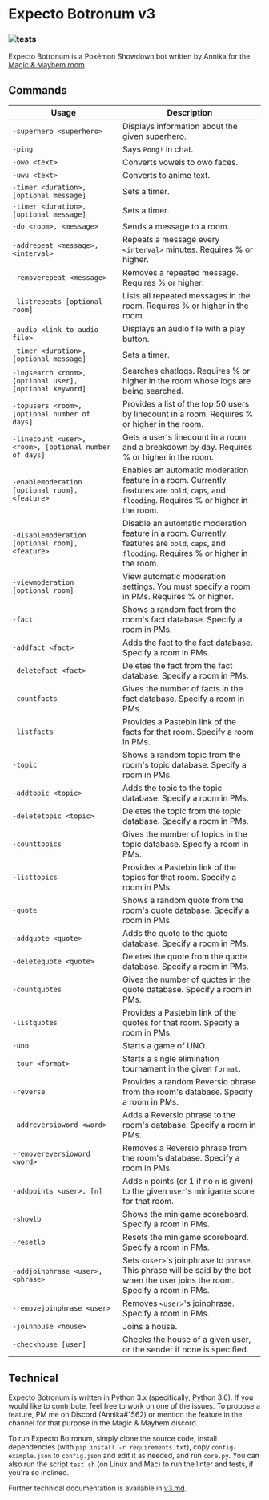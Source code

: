 # Expecto Botronum v3
### ![tests](https://github.com/AnnikaCodes/expecto-botronum/workflows/tests/badge.svg)
Expecto Botronum is a Pokémon Showdown bot written by Annika for the [Magic & Mayhem room](psim.us/mm).



## Commands
| Usage | Description |
|-------|-------------|
| `-superhero <superhero>` | Displays information about the given superhero. |
| `-ping` | Says `Pong!` in chat. |
| `-owo <text>` | Converts vowels to owo faces. |
| `-uwu <text>` | Converts to anime text. |
| `-timer <duration>, [optional message]` | Sets a timer. |
| `-timer <duration>, [optional message]` | Sets a timer. |
| `-do <room>, <message>` | Sends a message to a room. |
| `-addrepeat <message>, <interval>` | Repeats a message every `<interval>` minutes. Requires % or higher. |
| `-removerepeat <message>` | Removes a repeated message. Requires % or higher. |
| `-listrepeats [optional room]` | Lists all repeated messages in the room. Requires % or higher in the room. |
| `-audio <link to audio file>` | Displays an audio file with a play button. |
| `-timer <duration>, [optional message]` | Sets a timer. |
| `-logsearch <room>, [optional user], [optional keyword]` | Searches chatlogs. Requires % or higher in the room whose logs are being searched. |
| `-topusers <room>, [optional number of days]` | Provides a list of the top 50 users by linecount in a room. Requires % or higher in the room. |
| `-linecount <user>, <room>, [optional number of days]` | Gets a user's linecount in a room and a breakdown by day. Requires % or higher in the room. |
| `-enablemoderation [optional room], <feature>` | Enables an automatic moderation feature in a room. Currently, features are `bold`, `caps`, and `flooding`. Requires % or higher in the room. |
| `-disablemoderation [optional room], <feature>` | Disable an automatic moderation feature in a room. Currently, features are `bold`, `caps`, and `flooding`. Requires % or higher in the room. |
| `-viewmoderation [optional room]` | View automatic moderation settings. You must specify a room in PMs. Requires % or higher. |
| `-fact` | Shows a random fact from the room's fact database. Specify a room in PMs. |
| `-addfact <fact>` | Adds the fact to the fact database. Specify a room in PMs. |
| `-deletefact <fact>` | Deletes the fact from the fact database. Specify a room in PMs. |
| `-countfacts` | Gives the number of facts in the fact database. Specify a room in PMs. |
| `-listfacts` | Provides a Pastebin link of the facts for that room. Specify a room in PMs. |
| `-topic` | Shows a random topic from the room's topic database. Specify a room in PMs. |
| `-addtopic <topic>` | Adds the topic to the topic database. Specify a room in PMs. |
| `-deletetopic <topic>` | Deletes the topic from the topic database. Specify a room in PMs. |
| `-counttopics` | Gives the number of topics in the topic database. Specify a room in PMs. |
| `-listtopics` | Provides a Pastebin link of the topics for that room. Specify a room in PMs. |
| `-quote` | Shows a random quote from the room's quote database. Specify a room in PMs. |
| `-addquote <quote>` | Adds the quote to the quote database. Specify a room in PMs. |
| `-deletequote <quote>` | Deletes the quote from the quote database. Specify a room in PMs. |
| `-countquotes` | Gives the number of quotes in the quote database. Specify a room in PMs. |
| `-listquotes` | Provides a Pastebin link of the quotes for that room. Specify a room in PMs. |
| `-uno` | Starts a game of UNO. |
| `-tour <format>` | Starts a single elimination tournament in the given `format`. |
| `-reverse` | Provides a random Reversio phrase from the room's database. Specify a room in PMs. |
| `-addreversioword <word>` | Adds a Reversio phrase to the room's database. Specify a room in PMs. |
| `-removereversioword <word>` | Removes a Reversio phrase from the room's database. Specify a room in PMs. |
| `-addpoints <user>, [n]` | Adds `n` points (or 1 if no `n` is given) to the given `user`'s minigame score for that room. |
| `-showlb` | Shows the minigame scoreboard. Specify a room in PMs. |
| `-resetlb` | Resets the minigame scoreboard. Specify a room in PMs. |
| `-addjoinphrase <user>, <phrase>` | Sets `<user>`'s joinphrase to `phrase`. This phrase will be said by the bot when the user joins the room. Specify a room in PMs. |
| `-removejoinphrase <user>` | Removes `<user>`'s joinphrase. Specify a room in PMs. |
| `-joinhouse <house>` | Joins a house. |
| `-checkhouse [user]` | Checks the house of a given user, or the sender if none is specified. |

## Technical
Expecto Botronum is written in Python 3.x (specifically, Python 3.6). If you would like to contribute, feel free to work on one of the issues. To propose a feature, PM me on Discord (Annika#1562) or mention the feature in the channel for that purpose in the Magic & Mayhem discord.

To run Expecto Botronum, simply clone the source code, install dependencies (with `pip install -r requirements.txt`), copy `config-example.json` to `config.json` and edit it as needed, and run `core.py`. You can also run the script `test.sh` (on Linux and Mac) to run the linter and tests, if you're so inclined.

Further technical documentation is available in [v3.md](https://github.com/AnnikaCodes/expecto-botronum/blob/master/v3.md).
